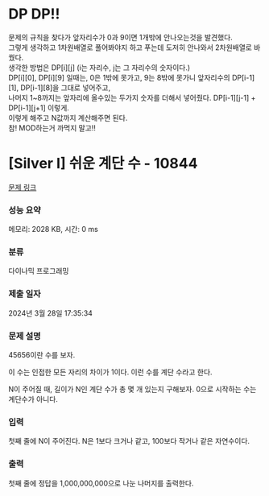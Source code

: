 # DP DP!!
문제의 규칙을 찾다가 앞자리수가 0과 9이면 1개밖에 안나오는것을 발견했다. </br>
그렇게 생각하고 1차원배열로 풀어봐야지 하고 푸는데 도저히 안나와서 2차원배열로 바꿨다. </br>
생각한 방법은 DP[i][j] (i는 자리수, j는 그 자리수의 숫자이다.) </br>
DP[i][0], DP[i][9] 일때는, 0은 1밖에 못가고, 9는 8밖에 못가니 앞자리수의 DP[i-1][1], DP[i-1][8]을 그대로 넣어주고, </br>
나머지 1~8까지는 앞자리에 올수있는 두가지 숫자를 더해서 넣어줬다. DP[i-1][j-1] + DP[i-1][j+1] 이렇게. </br>
이렇게 해주고 N값까지 계산해주면 된다. </br> 
참! MOD하는거 까먹지 말고!! </br>


# [Silver I] 쉬운 계단 수 - 10844 

[문제 링크](https://www.acmicpc.net/problem/10844) 

### 성능 요약

메모리: 2028 KB, 시간: 0 ms

### 분류

다이나믹 프로그래밍

### 제출 일자

2024년 3월 28일 17:35:34

### 문제 설명

<p>45656이란 수를 보자.</p>

<p>이 수는 인접한 모든 자리의 차이가 1이다. 이런 수를 계단 수라고 한다.</p>

<p>N이 주어질 때, 길이가 N인 계단 수가 총 몇 개 있는지 구해보자. 0으로 시작하는 수는 계단수가 아니다.</p>

### 입력 

 <p>첫째 줄에 N이 주어진다. N은 1보다 크거나 같고, 100보다 작거나 같은 자연수이다.</p>

### 출력 

 <p>첫째 줄에 정답을 1,000,000,000으로 나눈 나머지를 출력한다.</p>

